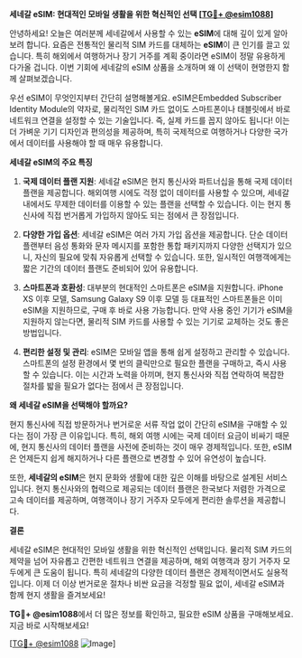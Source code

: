 **세네갈 eSIM: 현대적인 모바일 생활을 위한 혁신적인 선택 [[TG💪+ @esim1088](https://t.me/s/esim1088)]**

안녕하세요! 오늘은 여러분께 세네갈에서 사용할 수 있는 **eSIM**에 대해 깊이 있게 알아보려 합니다. 요즘은 전통적인 물리적 SIM 카드를 대체하는 **eSIM**이 큰 인기를 끌고 있습니다. 특히 해외에서 여행하거나 장기 거주를 계획 중이라면 eSIM이 정말 유용하게 다가올 겁니다. 이번 기회에 세네갈의 eSIM 상품을 소개하며 왜 이 선택이 현명한지 함께 살펴보겠습니다.

우선 eSIM이 무엇인지부터 간단히 설명해볼게요. eSIM은Embedded Subscriber Identity Module의 약자로, 물리적인 SIM 카드 없이도 스마트폰이나 태블릿에서 바로 네트워크 연결을 설정할 수 있는 기술입니다. 즉, 실제 카드를 꼽지 않아도 됩니다! 이는 더 가벼운 기기 디자인과 편의성을 제공하며, 특히 국제적으로 여행하거나 다양한 국가에서 데이터를 사용해야 할 때 매우 유용합니다.

**세네갈 eSIM의 주요 특징**

1. **국제 데이터 플랜 지원**: 세네갈 eSIM은 현지 통신사와 파트너십을 통해 국제 데이터 플랜을 제공합니다. 해외여행 시에도 걱정 없이 데이터를 사용할 수 있으며, 세네갈 내에서도 무제한 데이터를 이용할 수 있는 플랜을 선택할 수 있습니다. 이는 현지 통신사에 직접 번거롭게 가입하지 않아도 되는 점에서 큰 장점입니다.

2. **다양한 가입 옵션**: 세네갈 eSIM은 여러 가지 가입 옵션을 제공합니다. 단순 데이터 플랜부터 음성 통화와 문자 메시지를 포함한 통합 패키지까지 다양한 선택지가 있으니, 자신의 필요에 맞춰 자유롭게 선택할 수 있습니다. 또한, 일시적인 여행객에게는 짧은 기간의 데이터 플랜도 준비되어 있어 유용합니다.

3. **스마트폰과 호환성**: 대부분의 현대적인 스마트폰은 eSIM을 지원합니다. iPhone XS 이후 모델, Samsung Galaxy S9 이후 모델 등 대표적인 스마트폰들은 이미 eSIM을 지원하므로, 구매 후 바로 사용 가능합니다. 만약 사용 중인 기기가 eSIM을 지원하지 않는다면, 물리적 SIM 카드를 사용할 수 있는 기기로 교체하는 것도 좋은 방법입니다.

4. **편리한 설정 및 관리**: eSIM은 모바일 앱을 통해 쉽게 설정하고 관리할 수 있습니다. 스마트폰의 설정 환경에서 몇 번의 클릭만으로 필요한 플랜을 구매하고, 즉시 사용할 수 있습니다. 이는 시간과 노력을 아끼며, 현지 통신사와 직접 연락하여 복잡한 절차를 밟을 필요가 없다는 점에서 큰 장점입니다.

**왜 세네갈 eSIM을 선택해야 할까요?**

현지 통신사에 직접 방문하거나 번거로운 서류 작업 없이 간단히 eSIM을 구매할 수 있다는 점이 가장 큰 이유입니다. 특히, 해외 여행 시에는 국제 데이터 요금이 비싸기 때문에, 현지 통신사의 데이터 플랜을 사전에 준비하는 것이 매우 경제적입니다. 또한, eSIM은 언제든지 쉽게 해지하거나 다른 플랜으로 변경할 수 있어 유연성이 높습니다.

또한, **세네갈의 eSIM**은 현지 문화와 생활에 대한 깊은 이해를 바탕으로 설계된 서비스입니다. 현지 통신사와의 협력으로 제공되는 데이터 플랜은 한국보다 저렴한 가격으로 고속 데이터를 제공하며, 여행객이나 장기 거주자 모두에게 편리한 솔루션을 제공합니다.

**결론**

세네갈 eSIM은 현대적인 모바일 생활을 위한 혁신적인 선택입니다. 물리적 SIM 카드의 제약을 넘어 자유롭고 간편한 네트워크 연결을 제공하며, 해외 여행객과 장기 거주자 모두에게 큰 도움이 됩니다. 특히 세네갈의 다양한 데이터 플랜은 경제적이면서도 실용적입니다. 이제 더 이상 번거로운 절차나 비싼 요금을 걱정할 필요 없이, 세네갈 eSIM과 함께 현지 생활을 즐겨보세요!

**TG💪+ @esim1088**에서 더 많은 정보를 확인하고, 필요한 eSIM 상품을 구매해보세요. 지금 바로 시작해보세요! 

[[TG💪+ @esim1088](https://t.me/s/esim1088) ![Image](https://i.postimg.cc/Y0z9fWf4/image.png)]